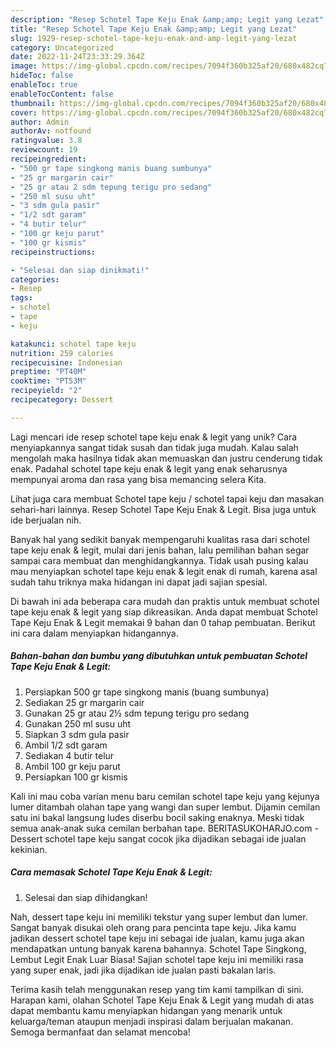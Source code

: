```yaml
---
description: "Resep Schotel Tape Keju Enak &amp;amp; Legit yang Lezat"
title: "Resep Schotel Tape Keju Enak &amp;amp; Legit yang Lezat"
slug: 1929-resep-schotel-tape-keju-enak-and-amp-legit-yang-lezat
category: Uncategorized
date: 2022-11-24T23:33:29.364Z
image: https://img-global.cpcdn.com/recipes/7094f360b325af20/680x482cq70/schotel-tape-keju-enak-legit-foto-resep-utama.jpg
hideToc: false
enableToc: true
enableTocContent: false
thumbnail: https://img-global.cpcdn.com/recipes/7094f360b325af20/680x482cq70/schotel-tape-keju-enak-legit-foto-resep-utama.jpg
cover: https://img-global.cpcdn.com/recipes/7094f360b325af20/680x482cq70/schotel-tape-keju-enak-legit-foto-resep-utama.jpg
author: Admin
authorAv: notfound
ratingvalue: 3.8
reviewcount: 19
recipeingredient:
- "500 gr tape singkong manis buang sumbunya"
- "25 gr margarin cair"
- "25 gr atau 2 sdm tepung terigu pro sedang"
- "250 ml susu uht"
- "3 sdm gula pasir"
- "1/2 sdt garam"
- "4 butir telur"
- "100 gr keju parut"
- "100 gr kismis"
recipeinstructions:

- "Selesai dan siap dinikmati!"
categories:
- Resep
tags:
- schotel
- tape
- keju

katakunci: schotel tape keju 
nutrition: 259 calories
recipecuisine: Indonesian
preptime: "PT40M"
cooktime: "PT53M"
recipeyield: "2"
recipecategory: Dessert

---
```





Lagi mencari ide resep schotel tape keju enak &amp; legit yang unik? Cara menyiapkannya sangat tidak susah dan tidak juga mudah. Kalau salah mengolah maka hasilnya tidak akan memuaskan dan justru cenderung tidak enak. Padahal schotel tape keju enak &amp; legit yang enak seharusnya mempunyai aroma dan rasa yang bisa memancing selera Kita.





Lihat juga cara membuat Schotel tape keju / schotel tapai keju dan masakan sehari-hari lainnya. Resep Schotel Tape Keju Enak &amp; Legit. Bisa juga untuk ide berjualan nih.

Banyak hal yang sedikit banyak mempengaruhi kualitas rasa dari schotel tape keju enak &amp; legit, mulai dari jenis bahan, lalu pemilihan bahan segar sampai cara membuat dan menghidangkannya. Tidak usah pusing kalau mau menyiapkan schotel tape keju enak &amp; legit enak di rumah, karena asal sudah tahu triknya maka hidangan ini dapat jadi sajian spesial.






Di bawah ini ada beberapa cara mudah dan praktis untuk membuat schotel tape keju enak &amp; legit yang siap dikreasikan. Anda dapat membuat Schotel Tape Keju Enak &amp; Legit memakai 9 bahan dan 0 tahap pembuatan. Berikut ini cara dalam menyiapkan hidangannya.

<!--inarticleads1-->

##### Bahan-bahan dan bumbu yang dibutuhkan untuk pembuatan Schotel Tape Keju Enak &amp; Legit:

1. Persiapkan 500 gr tape singkong manis (buang sumbunya)
1. Sediakan 25 gr margarin cair
1. Gunakan 25 gr atau 2½ sdm tepung terigu pro sedang
1. Gunakan 250 ml susu uht
1. Siapkan 3 sdm gula pasir
1. Ambil 1/2 sdt garam
1. Sediakan 4 butir telur
1. Ambil 100 gr keju parut
1. Persiapkan 100 gr kismis


Kali ini mau coba varian menu baru cemilan schotel tape keju yang kejunya lumer ditambah olahan tape yang wangi dan super lembut. Dijamin cemilan satu ini bakal langsung ludes diserbu bocil saking enaknya. Meski tidak semua anak-anak suka cemilan berbahan tape. BERITASUKOHARJO.com - Dessert schotel tape keju sangat cocok jika dijadikan sebagai ide jualan kekinian. 

<!--inarticleads2-->

##### Cara memasak Schotel Tape Keju Enak &amp; Legit:


1. Selesai dan siap dihidangkan!

Nah, dessert tape keju ini memiliki tekstur yang super lembut dan lumer. Sangat banyak disukai oleh orang para pencinta tape keju. Jika kamu jadikan dessert schotel tape keju ini sebagai ide jualan, kamu juga akan mendapatkan untung banyak karena bahannya. Schotel Tape Singkong, Lembut Legit Enak Luar Biasa! Sajian schotel tape keju ini memiliki rasa yang super enak, jadi jika dijadikan ide jualan pasti bakalan laris. 

Terima kasih telah menggunakan resep yang tim kami tampilkan di sini. Harapan kami, olahan Schotel Tape Keju Enak &amp; Legit yang mudah di atas dapat membantu kamu menyiapkan hidangan yang menarik untuk keluarga/teman ataupun menjadi inspirasi dalam berjualan makanan. Semoga bermanfaat dan selamat mencoba!
